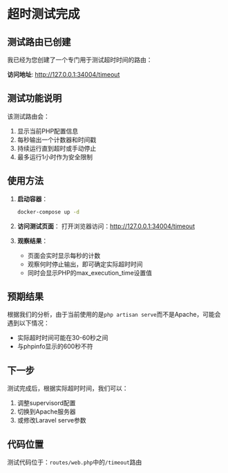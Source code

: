 # 超时测试完成

## 测试路由已创建

我已经为您创建了一个专门用于测试超时时间的路由：

**访问地址**: http://127.0.0.1:34004/timeout

## 测试功能说明

该测试路由会：
1. 显示当前PHP配置信息
2. 每秒输出一个计数器和时间戳
3. 持续运行直到超时或手动停止
4. 最多运行1小时作为安全限制

## 使用方法

1. **启动容器**：
   ```bash
   docker-compose up -d
   ```

2. **访问测试页面**：
   打开浏览器访问：http://127.0.0.1:34004/timeout

3. **观察结果**：
   - 页面会实时显示每秒的计数
   - 观察何时停止输出，即可确定实际超时时间
   - 同时会显示PHP的max_execution_time设置值

## 预期结果

根据我们的分析，由于当前使用的是`php artisan serve`而不是Apache，可能会遇到以下情况：
- 实际超时时间可能在30-60秒之间
- 与phpinfo显示的600秒不符

## 下一步

测试完成后，根据实际超时时间，我们可以：
1. 调整supervisord配置
2. 切换到Apache服务器
3. 或修改Laravel serve参数

## 代码位置

测试代码位于：`routes/web.php`中的`/timeout`路由